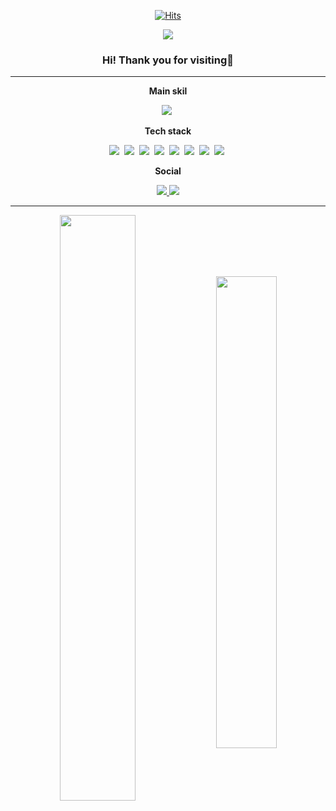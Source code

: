 <div align=center>
  
[![Hits](https://hits.seeyoufarm.com/api/count/incr/badge.svg?url=https%3A%2F%2Fgithub.com%2Fermitaju1&count_bg=%2379C83D&title_bg=%23555555&icon=github.svg&icon_color=%23E7E7E7&title=hits&edge_flat=false)](https://github.com/ermitaju1)


<div align=center>
  
<img src="https://capsule-render.vercel.app/api?type=waving&color=auto&height=250&section=header&text=Seunghee%20Nam&fontSize=40&fontColor=ffffff" />

</div>

### Hi! Thank you for visiting👏
---

**Main skil**
  
<p align="center">
  <img src="https://img.shields.io/badge/Python-3776AB?style=flat-square&logo=Python&logoColor=white"/></a>&nbsp 
</p>

**Tech stack**  
  
<p align="center">
  <img src="https://img.shields.io/badge/Python-3776AB?style=flat-square&logo=Python&logoColor=white"/></a>&nbsp
  <img src="https://img.shields.io/badge/R-276DC3?style=flat-square&logo=R&logoColor=white"/></a>&nbsp
  <img src="https://img.shields.io/badge/MySQL-4479A1?style=flat-square&logo=MySQL&logoColor=white"/></a>&nbsp
  <img src="https://img.shields.io/badge/Linux-FCC624?style=flat-square&logo=Linux&logoColor=white"/></a>&nbsp
  <img src="https://img.shields.io/badge/Ubuntu-E95420?style=flat-square&logo=Ubuntu&logoColor=white"/></a>&nbsp
  <img src="https://img.shields.io/badge/Docker-2496ED?style=flat-square&logo=Docker&logoColor=white"/></a>&nbsp
  <img src="https://img.shields.io/badge/Adobe%20Illustrator-FF9A00?style=flat-square&logo=Adobe%20Illustrator&logoColor=white"/></a>&nbsp
  <img src="https://img.shields.io/badge/Adobe%20Premiere%20Pro-9999FF?style=flat-square&logo=Adobe%20Premiere%20Pro&logoColor=white"/></a>&nbsp
</p>

**Social**

<p align="center">
  <a href="https://www.instagram.com/skandcks/" height="5" width="10" target="_blank">
     <img src="https://img.shields.io/badge/Instagram-E4405F?style=flat-square&logo=Instagram&logoColor=white&">
  <a>

  <a href="https://nyaaaaam.tistory.com/" height="5" width="10" target="_blank">
     <img src="https://img.shields.io/badge/Tistory-000000?style=flat-square&logo=Tistory&logoColor=white&">
  <a>     
</p>

---

<p align="center">
  <img src="https://github-readme-stats.vercel.app/api?username=ermitaju1&show_icons=true&theme=chartreuse-dark" align="center" width="49%">
  <img src="https://leetcode-stats-six.vercel.app/?username=seungheechoi&theme=dark" align="center" width="44%">
</p>
